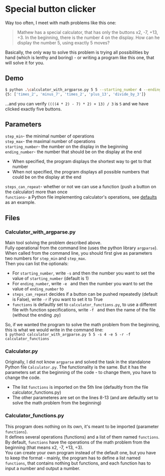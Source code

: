# Special button clicker
Way too often, I meet with math problems like this one:

> Mathew has a special calculator, that has only the buttons x2, -7, +13, ÷3. In the beginning, there is the number 4 on the display. How can he display the number 5, using exactly 5 moves?

Basically, the only way to solve this problem is trying all possibilities by hand (which is lenthy and boring) - or writing a program like this one, that will solve it for you.

## Demo

```bash
$ python .\calculator_with_argparse.py 5 5 --starting_number 4 --ending_number 5 -r -f calculator_functions        
{5: ['times_2', 'minus_7', 'times_2', 'plus_13', 'divide_by_3']}
```
...and you can verify `((((4 * 2) - 7) * 2) + 13) / 3` is `5` and we have clicked exactly five buttons.

## Parameters
`step_min`- the minimal number of operations\
`step_max`- the maximal number of operations\
`starting_number`- the number on the display in the beginning\
`ending_number`- the number that should be on the display at the end
- When specified, the program displays the shortest way to get to that number
- When not specified, the program displays all possible numbers that could be on the display at the end

`steps_can_repeat`- whether or not we can use a function (push a button on the calculator) more than once\
`functions`- a Python file implementing calculator's operations, see [defaults](calculator_functions.py) as an example.

## Files

### Calculator_with_argparse.py

Main tool solving the problem described above.\
Fully operational from the command line (uses the python library `argparse`).\
When called from the command line, you should first give as parameters two numbers for `step_min` and `step_max`.\
Then you can list the optionals:
* For `starting_number`, write `-s` and then the number you want to set the value of `starting_number` (default is 1)
* For `ending_number`, write `-e ` and then the number you want to set the value of `ending_number` to
* `steps_can_repeat` decides if a button can be pushed repeatedly (default is False), write `-r` if you want to set it to True
* `functions` is defaultly set to `calculator_functions.py`, to use a different file with function specifications, write `-f ` and then the name of the file (without the ending .py)

So, if we wanted the program to solve the math problem from the beginning, this is what we would write in the command line:\
`$ python3 calculator_with_argparse.py 5 5 -s 4 -e 5 -r -f calculator_functions`

### Calculator.py
Originally, I did not know `argparse` and solved the task in the standalone Python file `Calculator.py`. The functionality is the same.
But it has the parameters set at the beginning of the code - to change them, you have to change the code.
* The list `functions` is imported on the 5th line (defaultly from the file calculator_functions.py)
* The other parameteres are set on the lines 8-13 (and are defaultly set to solve the math problem from the beginning)

### Calculator_functions.py
This program does nothing on its own, it's meant to be imported (parameter `functions`).\
It defines several operations (functions) and a list of them named `functions`.\
By default, `functions` have the operations of the math problem from the beginning (that means x2, -7, +13, ÷3).\
You can create your own program instead of the default one, but you have to keep the format - mainly, the program has to define a list named `functions`, that contains nothing but functions, and each function has to input a number and output a number.
